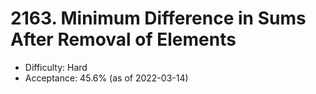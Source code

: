 # 2163. Minimum Difference in Sums After Removal of Elements
- Difficulty: Hard
- Acceptance: 45.6% (as of 2022-03-14)
